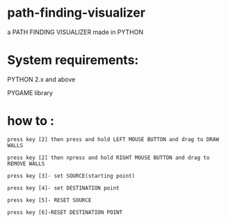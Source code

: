 # path-finding-visualizer
 a PATH FINDING VISUALIZER made in PYTHON
 
 
# System requirements:


  PYTHON 2.x and above
  
  
  PYGAME library 
  
# how to :
 
    press key [2] then press and hold LEFT MOUSE BUTTON and drag to DRAW WALLS
 
 	press key [2] then npress and hold RIGHT MOUSE BUTTON and drag to REMOVE WALLS
     
 	press key [3]- set SOURCE(starting point)
 
  	press key [4]- set DESTINATION point
 
  	press key [5]- RESET SOURCE
 
  	press key [6]-RESET DESTINATION POINT
